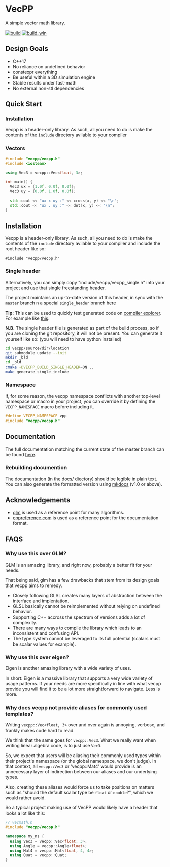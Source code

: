 # VecPP

A simple vector math library.

[![build][badge.build]][build]
[![build_win][badge.build_win]][build_win]

[badge.build]: https://travis-ci.org/FrancoisChabot/vecpp.svg?branch=master
[badge.build_win]: https://ci.appveyor.com/api/projects/status/t7tu1jqmc2wptl1c/branch/master?svg=true

[build]: https://travis-ci.org/FrancoisChabot/vecpp
[build_win]: https://ci.appveyor.com/project/FrancoisChabot/vecpp/branch/master

## Design Goals

* C++17
* No reliance on undefined behavior
* constexpr everything
* Be useful within a 3D simulation engine
* Stable results under fast-math
* No external non-stl dependencies

## Quick Start

### Installation

Vecpp is a header-only library. As such, all you need to do is make the 
contents of the `include` directory avilable to your compiler

### Vectors

```cpp
#include "vecpp/vecpp.h"
#include <iosteam>

using Vec3 = vecpp::Vec<float, 3>;

int main() {
  Vec3 ux = {1.0f, 0.0f, 0.0f};
  Vec3 uy = {0.0f, 1.0f, 0.0f};

  std::cout << "ux x uy :" << cross(x, y) << "\n";
  std::cout << "ux . uy :" << dot(x, y) << "\n";
}
```

## Installation

Vecpp is a header-only library. As such, all you need to do is make the 
contents of the `include` directory avilable to your compiler and include the 
root header like so:

```
#include "vecpp/vecpp.h"
```

### Single header 

Alternatively, you can simply copy "include/vecpp/vecpp_single.h" into your
project and use that single freestanding header.

The project maintains an up-to-date version of this header, in sync with the 
`master` branch n a special `single_header` branch 
[here](https://github.com/FrancoisChabot/vecpp/tree/single_header)

**Tip:** This can be used to quickly test generated code on 
[compiler explorer](godbolt.org). For example like 
[this](https://gcc.godbolt.org/z/m_Gg-c).

**N.B.** The single header file is generated as part of the build process, so if 
you are cloning the git repository, it will not be present. You can generate it 
yourself like so: (you will need to have python installed)

```bash
cd vecpp/source/dir/location
git submodule update --init
mkdir _bld
cd _bld
cmake -DVECPP_BUILD_SINGLE_HEADER=ON ..
make generate_single_include
```

### Namespace

If, for some reason, the vecpp namespace conflicts with another top-level 
namespace or macro in your project, you can override it by defining the 
`VECPP_NAMESPACE` macro before including it.

```cpp
#define VECPP_NAMESPACE vpp
#include "vecpp/vecpp.h"
```

## Documentation

The full documentation matching the current state of the master branch can be 
found [here](https://francoischabot.github.io/vecpp/).

### Rebuilding documention

The documentation (in the docs/ diectory) should be legible in plain text. You 
can also generate the formatted version using [mkdocs](insert_link)
(v1.0 or above).

## Acknowledgements

- [glm](https://glm.g-truc.net) is used as a reference point for many algorithms.
- [cppreference.com](https://cppreference.com) is used as a reference point for the documentation format.

## FAQS

### Why use this over GLM?

GLM is an amazing library, and right now, probably a better fit for your needs.

That being said, glm has a few drawbacks that stem from its design goals that 
vecpp aims to remedy.

- Closely following GLSL creates many layers of abstraction between the interface
  and implentation.
- GLSL basically cannot be reimplemented without relying on undefined behavior. 
- Supporting C++ accross the spectrum of versions adds a lot of complexity.
- There are many ways to compile the library which leads to an inconsistent and 
  confusing API.
- The type system cannot be leveraged to its full potential (scalars must be
  scalar values for example).

### Why use this over eigen?

Eigen is another amazing library with a wide variety of uses.

In short: Eigen is a massive library that supports a very wide variety of usage 
patterns. If your needs are more specifically in line with what vecpp provide
you will find it to be a lot more straightforward to navigate. Less is more.

### Why does vecpp not provide aliases for commonly used templates?

Writing `vecpp::Vec<float, 3>` over and over again is annoying, verbose, and 
frankly makes code hard to read. 

We think that the same goes for `vecpp::Vec3`. What we really want when writing
linear algebra code, is to just use `Vec3`.

So, we expect that users will be aliasing their commonly used types within their 
project's namespace (or the global namespace, we don't judge). In that context, 
all `vecpp::Vec3` or 'vecpp::Mat4' would provide is an unnecessary layer of 
indirection between our aliases and our underlying types.

Also, creating these aliases would force us to take positions on matters such as 
"should the default scalar type be `float` or `double`?", which we would rather 
avoid.

So a typical project making use of VecPP would likely have a header that looks
a lot like this:

```cpp
// vecmath.h
#include "vecpp/vecpp.h"

namespace my_ns {
  using Vec3 = vecpp::Vec<float, 3>;
  using Angle = vecpp::Angle<float>;
  using Mat4 = vecpp::Mat<float, 4, 4>;
  using Quat = vecpp::Quat;
}

```
